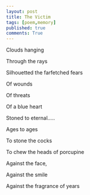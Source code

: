 ```yaml
---
layout: post
title: The Victim
tags: [poem,memory]
published: true
comments: True
---
```


Clouds hanging   
  
Through the rays  
  
Silhouetted the farfetched fears  
  
Of wounds  
  
Of threats  
  
Of a blue heart  
  
Stoned to eternal…..  
  
Ages to ages  
  
To stone the cocks  
  
To chew the heads of porcupine  
  
Against the face,  
  
Against the smile  
  
Against the fragrance of years  
